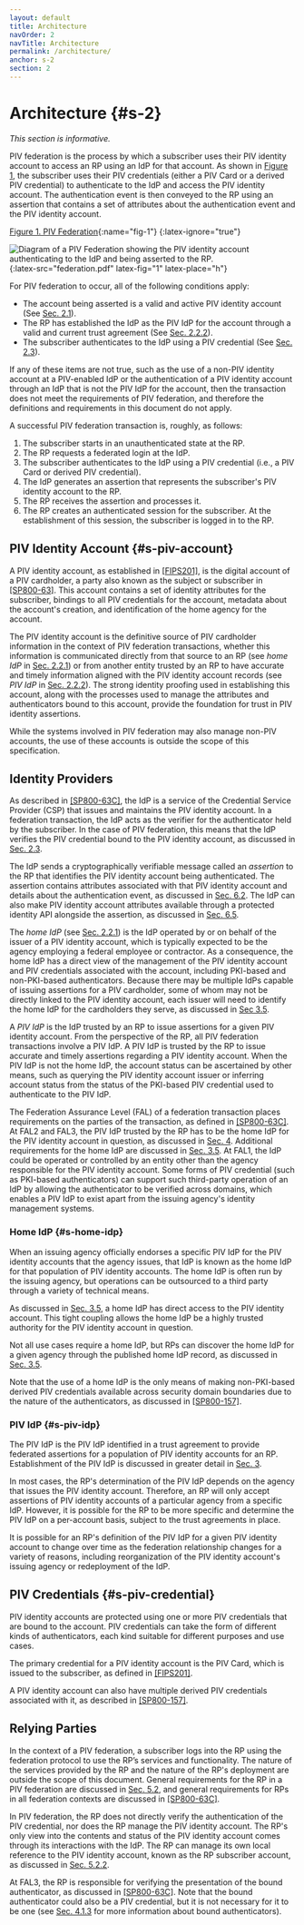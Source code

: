 ```yaml
---
layout: default
title: Architecture
navOrder: 2
navTitle: Architecture
permalink: /architecture/
anchor: s-2
section: 2
---
```


# Architecture {#s-2}

_This section is informative._

PIV federation is the process by which a subscriber uses their PIV identity account to access an RP using an IdP for that account. As shown in [Figure 1](architecture.md#fig-1), the subscriber uses their PIV credentials (either a PIV Card or a derived PIV credential) to authenticate to the IdP and access the PIV identity account. The authentication event is then conveyed to the RP using an assertion that contains a set of attributes about the authentication event and the PIV identity account.

[Figure 1. PIV Federation](federation.md#fig-1){:name="fig-1"}
{:latex-ignore="true"}

![Diagram of a PIV Federation showing the PIV identity account authenticating to the IdP and being asserted to the RP.]({{site.baseurl}}/{{page.collection}}/images/federation.png "PIV Federation"){:latex-src="federation.pdf" latex-fig="1" latex-place="h"}

For PIV federation to occur, all of the following conditions apply:

- The account being asserted is a valid and active PIV identity account (See [Sec. 2.1](#s-piv-account)).
- The RP has established the IdP as the PIV IdP for the account through a valid and current trust agreement (See [Sec. 2.2.2](#s-piv-idp)).
- The subscriber authenticates to the IdP using a PIV credential (See [Sec. 2.3](#s-piv-credential)).

If any of these items are not true, such as the use of a non-PIV identity account at a PIV-enabled IdP or the authentication of a PIV identity account through an IdP that is not the PIV IdP for the account, then the transaction does not meet the requirements of PIV federation, and therefore the definitions and requirements in this document do not apply.

A successful PIV federation transaction is, roughly, as follows:

1. The subscriber starts in an unauthenticated state at the RP.
2. The RP requests a federated login at the IdP.
3. The subscriber authenticates to the IdP using a PIV credential (i.e., a PIV Card or derived PIV credential).
4. The IdP generates an assertion that represents the subscriber's PIV identity account to the RP.
5. The RP receives the assertion and processes it.
6. The RP creates an authenticated session for the subscriber. At the establishment of this session, the subscriber is logged in to the RP.

## PIV Identity Account {#s-piv-account}

A PIV identity account, as established in [[FIPS201]](references.md#ref-FIPS201), is the digital account of a PIV cardholder, a party also known as the subject or subscriber in [[SP800-63]](references.md#ref-SP-800-63). This account contains a set of identity attributes for the subscriber, bindings to all PIV credentials for the account, metadata about the account's creation, and identification of the home agency for the account.

The PIV identity account is the definitive source of PIV cardholder information in the context of PIV federation transactions, whether this information is communicated directly from that source to an RP (see _home IdP_ in [Sec. 2.2.1](architecture.md#s-home-idp)) or from another entity trusted by an RP to have accurate and timely information aligned with the PIV identity account records (see _PIV IdP_ in [Sec. 2.2.2](architecture.md#s-piv-idp)). The strong identity proofing used in establishing this account, along with the processes used to manage the attributes and authenticators bound to this account, provide the foundation for trust in PIV identity assertions.

While the systems involved in PIV federation may also manage non-PIV accounts, the use of these accounts is outside the scope of this specification.

## Identity Providers

As described in [[SP800-63C]](references.md#ref-SP-800-63C), the IdP is a service of the Credential Service Provider (CSP) that issues and maintains the PIV identity account. In a federation transaction, the IdP acts as the verifier for the authenticator held by the subscriber. In the case of PIV federation, this means that the IdP verifies the PIV credential bound to the PIV identity account, as discussed in [Sec. 2.3](#s-piv-credential).

The IdP sends a cryptographically verifiable message called an _assertion_ to the RP that identifies the PIV identity account being authenticated. The assertion contains attributes associated with that PIV identity account and details about the authentication event, as discussed in [Sec. 6.2](protocol.md#assertion-contents). The IdP can also make PIV identity account attributes available through a protected identity API alongside the assertion, as discussed in [Sec. 6.5](protocol.md#identity-apis).

The _home IdP_ (see [Sec. 2.2.1](architecture.md#s-home-idp)) is the IdP operated by or on behalf of the issuer of a PIV identity account, which is typically expected to be the agency employing a federal employee or contractor. As a consequence, the home IdP has a direct view of the management of the PIV identity account and PIV credentials associated with the account, including PKI-based and non-PKI-based authenticators. Because there may be multiple IdPs capable of issuing assertions for a PIV cardholder, some of whom may not be directly linked to the PIV identity account, each issuer will need to identify the home IdP for the cardholders they serve, as discussed in [Sec 3.5](trust.md#home-idp-reqs).

A _PIV IdP_ is the IdP trusted by an RP to issue assertions for a given PIV identity account. From the perspective of the RP, all PIV federation transactions involve a PIV IdP. A PIV IdP is trusted by the RP to issue accurate and timely assertions regarding a PIV identity account. When the PIV IdP is not the home IdP, the account status can be ascertained by other means, such as querying the PIV identity account issuer or inferring account status from the status of the PKI-based PIV credential used to authenticate to the PIV IdP.

The Federation Assurance Level (FAL) of a federation transaction places requirements on the parties of the transaction, as defined in [[SP800-63C]](references.md#ref-SP-800-63C). At FAL2 and FAL3, the PIV IdP trusted by the RP has to be the home IdP for the PIV identity account in question, as discussed in [Sec. 4](federation.md#s-4). Additional requirements for the home IdP are discussed in [Sec. 3.5](trust.md#home-idp-reqs). At FAL1, the IdP could be operated or controlled by an entity other than the agency responsible for the PIV identity account. Some forms of PIV credential (such as PKI-based authenticators) can support such third-party operation of an IdP by allowing the authenticator to be verified across domains, which enables a PIV IdP to exist apart from the issuing agency's identity management systems.

### Home IdP {#s-home-idp}

When an issuing agency officially endorses a specific PIV IdP for the PIV identity accounts that the agency issues, that IdP is known as the home IdP for that population of PIV identity accounts. The home IdP is often run by the issuing agency, but operations can be outsourced to a third party through a variety of technical means.

As discussed in [Sec. 3.5](trust.md#home-idp-reqs), a home IdP has direct access to the PIV identity account. This tight coupling allows the home IdP be a highly trusted authority for the PIV identity account in question.

Not all use cases require a home IdP, but RPs can discover the home IdP for a given agency through the published home IdP record, as discussed in [Sec. 3.5](trust.md#home-idp-reqs).

Note that the use of a home IdP is the only means of making non-PKI-based derived PIV credentials available across security domain boundaries due to the nature of the authenticators, as discussed in [[SP800-157]](references.md#ref-SP-800-157).

### PIV IdP {#s-piv-idp}

The PIV IdP is the PIV IdP identified in a trust agreement to provide federated assertions for a population of PIV identity accounts for an RP. Establishment of the PIV IdP is discussed in greater detail in [Sec. 3](trust.md#s-3).

In most cases, the RP's determination of the PIV IdP depends on the agency that issues the PIV identity account. Therefore, an RP will only accept assertions of PIV identity accounts of a particular agency from a specific IdP. However, it is possible for the RP to be more specific and determine the PIV IdP on a per-account basis, subject to the trust agreements in place.

It is possible for an RP's definition of the PIV IdP for a given PIV identity account to change over time as the federation relationship changes for a variety of reasons, including reorganization of the PIV identity account's issuing agency or redeployment of the IdP.

## PIV Credentials {#s-piv-credential}

PIV identity accounts are protected using one or more PIV credentials that are bound to the account. PIV credentials can take the form of different kinds of authenticators, each kind suitable for different purposes and use cases.

The primary credential for a PIV identity account is the PIV Card, which is issued to the subscriber, as defined in [[FIPS201]](references.md#ref-FIPS201).

A PIV identity account can also have multiple derived PIV credentials associated with it, as described in [[SP800-157]](references.md#ref-SP-800-157).

## Relying Parties

In the context of a PIV federation, a subscriber logs into the RP using the federation protocol to use the RP’s services and functionality. The nature of the services provided by the RP and the nature of the RP's deployment are outside the scope of this document. General requirements for the RP in a PIV federation are discussed in [Sec. 5.2](participants.md#rp-requirements), and general requirements for RPs in all federation contexts are discussed in [[SP800-63C]](references.md#SP-800-63C).

In PIV federation, the RP does not directly verify the authentication of the PIV credential, nor does the RP manage the PIV identity account. The RP's only view into the contents and status of the PIV identity account comes through its interactions with the IdP. The RP can manage its own local reference to the PIV identity account, known as the RP subscriber account, as discussed in [Sec. 5.2.2](participants.md#rp-subscriber-account).

At FAL3, the RP is responsible for verifying the presentation of the bound authenticator, as discussed in [[SP800-63C]](references.md#SP-800-63C). Note that the bound authenticator could also be a PIV credential, but it is not necessary for it to be one (see [Sec. 4.1.3](federation.md#fal3) for more information about bound authenticators).
